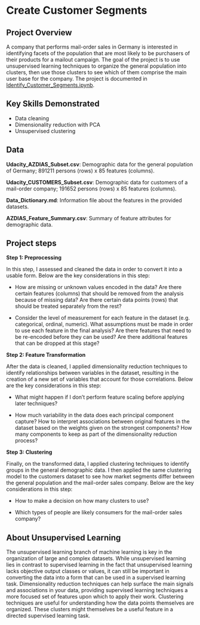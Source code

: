 # Create Customer Segments

## Project Overview
A company that performs mail-order sales in Germany is interested in identifying facets of the population that are most likely to be purchasers of their products for a mailout campaign. The goal of the project is to use unsupervised learning techniques to organize the general population into clusters, then use those clusters to see which of them comprise the main user base for the company. The project is documented in [Identify_Customer_Segments.ipynb](https://github.com/iDataist/Create-Customer-Segments/blob/master/Identify_Customer_Segments.ipynb).

## Key Skills Demonstrated
- Data cleaning
- Dimensionality reduction with PCA
- Unsupervised clustering

## Data
**Udacity_AZDIAS_Subset.csv**: Demographic data for the general population of Germany; 891211 persons (rows) x 85 features (columns).

**Udacity_CUSTOMERS_Subset.csv**: Demographic data for customers of a mail-order company; 191652 persons (rows) x 85 features (columns).

**Data_Dictionary.md**: Information file about the features in the provided datasets.

**AZDIAS_Feature_Summary.csv**: Summary of feature attributes for demographic data.

## Project steps
**Step 1: Preprocessing**

In this step, I assessed and cleaned the data in order to convert it into a usable form. Below are the key considerations in this step:

- How are missing or unknown values encoded in the data? Are there certain features (columns) that should be removed from the analysis because of missing data? Are there certain data points (rows) that should be treated separately from the rest?

- Consider the level of measurement for each feature in the dataset (e.g. categorical, ordinal, numeric). What assumptions must be made in order to use each feature in the final analysis? Are there features that need to be re-encoded before they can be used? Are there additional features that can be dropped at this stage?

**Step 2: Feature Transformation**

After the data is cleaned, I applied dimensionality reduction techniques to identify relationships between variables in the dataset, resulting in the creation of a new set of variables that account for those correlations. Below are the key considerations in this step:

- What might happen if I don’t perform feature scaling before applying later techniques?

- How much variability in the data does each principal component capture? How to interpret associations between original features in the dataset based on the weights given on the strongest components? How many components to keep as part of the dimensionality reduction process?

**Step 3: Clustering**

Finally, on the transformed data, I applied clustering techniques to identify groups in the general demographic data. I then applied the same clustering model to the customers dataset to see how market segments differ between the general population and the mail-order sales company. Below are the key considerations in this step:

- How to make a decision on how many clusters to use?

- Which types of people are likely consumers for the mail-order sales company?

## About Unsupervised Learning
The unsupervised learning branch of machine learning is key in the organization of large and complex datasets. While unsupervised learning lies in contrast to supervised learning in the fact that unsupervised learning lacks objective output classes or values, it can still be important in converting the data into a form that can be used in a supervised learning task. Dimensionality reduction techniques can help surface the main signals and associations in your data, providing supervised learning techniques a more focused set of features upon which to apply their work. Clustering techniques are useful for understanding how the data points themselves are organized. These clusters might themselves be a useful feature in a directed supervised learning task.
